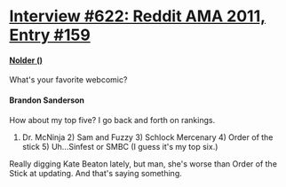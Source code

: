 # [Interview #622: Reddit AMA 2011, Entry #159](https://www.theoryland.com/intvmain.php?i=622#159)

#### [Nolder ()](http://www.reddit.com/r/Fantasy/comments/k0fp8/iama_professional_fantasy_novelist_named_brandon/c2gkhqt)

What's your favorite webcomic?

#### Brandon Sanderson

How about my top five? I go back and forth on rankings.

1) Dr. McNinja 2) Sam and Fuzzy 3) Schlock Mercenary 4) Order of the stick 5) Uh...Sinfest or SMBC (I guess it's my top six.)

Really digging Kate Beaton lately, but man, she's worse than Order of the Stick at updating. And that's saying something.

